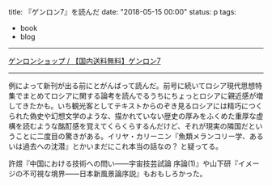 title: 『ゲンロン7』を読んだ
date: "2018-05-15 00:00"
status: p
tags:
- book
- blog
---

[ゲンロンショップ / 【国内送料無料】ゲンロン7](https://genron.co.jp/shop/products/detail/144)<br>

---

例によって新刊が出る前にとがんばって読んだ。前号に続いてロシア現代思想特集でまとめてロシアに関する論考を読んでるうちにちょっとロシアに親近感が増してきたかも。いち観光客としてテキストからのぞき見るロシアには精巧につくられた偽史や幻想文学のような、描かれていない歴史の厚みをふくめた重厚な虚構を読むような酩酊感を覚えてくらくらするんだけど、それが現実の隣国だということに二度目の驚きがある。イリヤ・カリーニン『魚類メランコリー学、あるいは過去への沈潜』とかいまだにこれ本当の話なの？ と疑ってる。

許煜『中国における技術への問い——宇宙技芸試論 序論(1)』や山下研『イメージの不可視な境界——日本新風景論序説』もおもしろかった。
